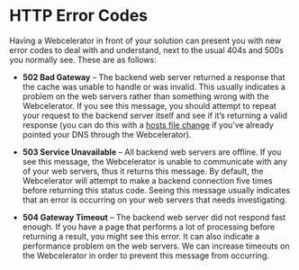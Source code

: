 # HTTP Error Codes

Having a Webcelerator in front of your solution can present you with new error codes to deal with and understand, next to the usual 404s and 500s you normally see. These are as follows:

- **502 Bad Gateway** – The backend web server returned a response that the cache was unable to handle or was invalid. This usually indicates a problem on the web servers rather than something wrong with the Webcelerator. If you see this message, you should attempt to repeat your request to the backend server itself and see if it’s returning a valid response (you can do this with a [hosts file change](gettingstarted) if you’ve already pointed your DNS through the Webcelerator).

- **503 Service Unavailable** – All backend web servers are offline. If you see this message, the Webcelerator is unable to communicate with any of your web servers, thus it returns this message. By default, the Webcelerator will attempt to make a backend connection five times before returning this status code. Seeing this message usually indicates that an error is occurring on your web servers that needs investigating.

- **504 Gateway Timeout** – The backend web server did not respond fast enough. If you have a page that performs a lot of processing before returning a result, you might see this error. It can also indicate a performance problem on the web servers. We can increase timeouts on the Webcelerator in order to prevent this message from occurring.
